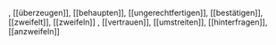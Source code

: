 , [[überzeugen]], [[behaupten]], [[ungerechtfertigen]], [[bestätigen]], [[zweifelt]], [[zweifeln]]
, [[vertrauen]], [[umstreiten]], [[hinterfragen]], [[anzweifeln]]